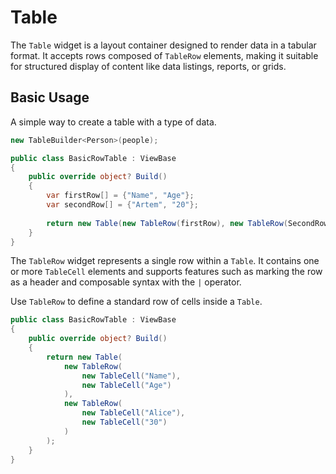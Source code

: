 # Table

The `Table` widget is a layout container designed to render data in a tabular format. It accepts rows composed of `TableRow` elements, making it suitable for structured display of content like data listings, reports, or grids.

## Basic Usage

A simple way to create a table with a type of data.

```csharp
new TableBuilder<Person>(people);
```
```csharp demo-tabs
public class BasicRowTable : ViewBase
{
    public override object? Build()
    {
        var firstRow[] = {"Name", "Age"};
        var secondRow[] = {"Artem", "20"};
        
        return new Table(new TableRow(firstRow), new TableRow(SecondRow));
    }
}
```
The `TableRow` widget represents a single row within a `Table`. It contains one or more `TableCell` elements and supports features such as marking the row as a header and composable syntax with the `|` operator.

Use `TableRow` to define a standard row of cells inside a `Table`.

```csharp demo-tabs
public class BasicRowTable : ViewBase
{
    public override object? Build()
    {
        return new Table(
            new TableRow(
                new TableCell("Name"),
                new TableCell("Age")
            ),
            new TableRow(
                new TableCell("Alice"),
                new TableCell("30")
            )
        );
    }
}
```

<WidgetDocs Type="Ivy.Table" ExtensionTypes="Ivy.Views.Tables.TableExtensions" SourceUrl="https://github.com/Ivy-Interactive/Ivy-Framework/blob/main/Ivy/Widgets/Tables/Table.cs"/>
